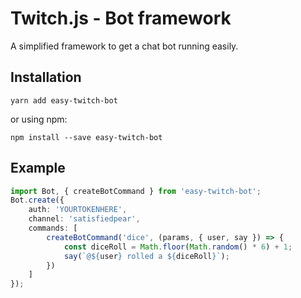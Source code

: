 # Twitch.js - Bot framework

A simplified framework to get a chat bot running easily.

## Installation

	yarn add easy-twitch-bot

or using npm:

	npm install --save easy-twitch-bot

## Example

```typescript
import Bot, { createBotCommand } from 'easy-twitch-bot';
Bot.create({
    auth: 'YOURTOKENHERE',
    channel: 'satisfiedpear',
    commands: [
        createBotCommand('dice', (params, { user, say }) => {
            const diceRoll = Math.floor(Math.random() * 6) + 1;
            say(`@${user} rolled a ${diceRoll}`);
        })
    ]
});
```
